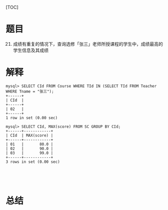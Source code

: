 [TOC]

# 题目
21. 成绩有重复的情况下，查询选修「张三」老师所授课程的学生中，成绩最高的学生信息及其成绩



# 解释

```mysql
mysql> SELECT CId FROM Course WHERE TId IN (SELECT TId FROM Teacher WHERE Tname = "张三");
+------+
| CId  |
+------+
| 02   |
+------+
1 row in set (0.00 sec)
```

```mysql
mysql> SELECT CId, MAX(score) FROM SC GROUP BY CId;
+------+------------+
| CId  | MAX(score) |
+------+------------+
| 01   |       80.0 |
| 02   |       90.0 |
| 03   |       99.0 |
+------+------------+
3 rows in set (0.00 sec)
```

```mysql

```

```mysql

```

```mysql

```

```mysql

```



# 总结

